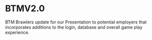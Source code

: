 # BTMV2.0
BTM Brawlers update for our Presentation to potential employers that incorporates additions to the login, database and overall game play experience.
